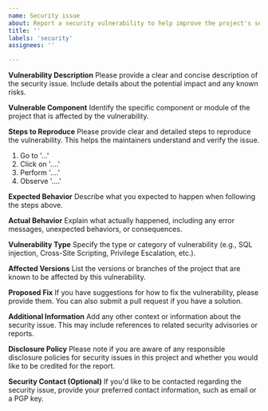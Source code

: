 ```yaml
---
name: Security issue
about: Report a security vulnerability to help improve the project's security.
title: ''
labels: 'security'
assignees: ''

---
```


**Vulnerability Description**
Please provide a clear and concise description of the security issue. Include details about the potential impact and any known risks.

**Vulnerable Component**
Identify the specific component or module of the project that is affected by the vulnerability.

**Steps to Reproduce**
Please provide clear and detailed steps to reproduce the vulnerability. This helps the maintainers understand and verify the issue.

1. Go to '...'
2. Click on '....'
3. Perform '....'
4. Observe '....'

**Expected Behavior**
Describe what you expected to happen when following the steps above.

**Actual Behavior**
Explain what actually happened, including any error messages, unexpected behaviors, or consequences.

**Vulnerability Type**
Specify the type or category of vulnerability (e.g., SQL injection, Cross-Site Scripting, Privilege Escalation, etc.).

**Affected Versions**
List the versions or branches of the project that are known to be affected by this vulnerability.

**Proposed Fix**
If you have suggestions for how to fix the vulnerability, please provide them. You can also submit a pull request if you have a solution.

**Additional Information**
Add any other context or information about the security issue. This may include references to related security advisories or reports.

**Disclosure Policy**
Please note if you are aware of any responsible disclosure policies for security issues in this project and whether you would like to be credited for the report.

**Security Contact (Optional)**
If you'd like to be contacted regarding the security issue, provide your preferred contact information, such as email or a PGP key.
